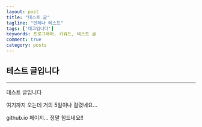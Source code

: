 ```yaml
---
layout: post
title: "테스트 글"
tagline: "언제나 테스트"
tags: ['태그입니다']
keywords: 프로그래머, 키워드, 테스트 글
comment: true
category: posts
---
```


## 테스트 글입니다 ##
----------
테스트 글입니다

여기까지 오는데 거의 5일이나 걸렸네요...

github.io 페이지... 정말 힘드네요!!
